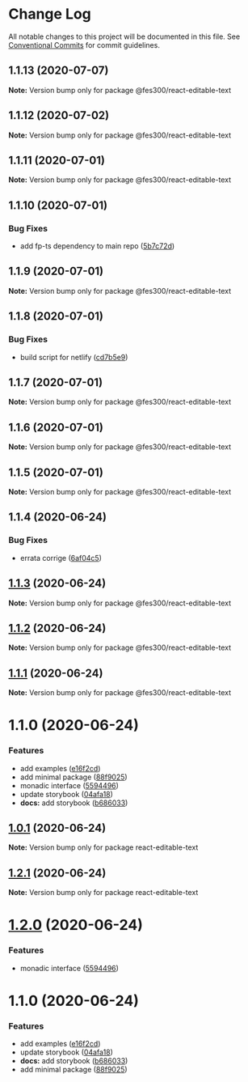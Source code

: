 # Change Log

All notable changes to this project will be documented in this file.
See [Conventional Commits](https://conventionalcommits.org) for commit guidelines.

## 1.1.13 (2020-07-07)

**Note:** Version bump only for package @fes300/react-editable-text





## 1.1.12 (2020-07-02)

**Note:** Version bump only for package @fes300/react-editable-text





## 1.1.11 (2020-07-01)

**Note:** Version bump only for package @fes300/react-editable-text





## 1.1.10 (2020-07-01)


### Bug Fixes

* add fp-ts dependency to main repo ([5b7c72d](https://github.com/fes300/open-source/packages/react-editable-text/commit/5b7c72d759607cbcc6a8db09fe0b8ce4c545cac4))





## 1.1.9 (2020-07-01)

**Note:** Version bump only for package @fes300/react-editable-text





## 1.1.8 (2020-07-01)


### Bug Fixes

* build script for netlify ([cd7b5e9](https://github.com/fes300/open-source/packages/react-editable-text/commit/cd7b5e999fd4c263e0c171b557d4b11441fe7f68))





## 1.1.7 (2020-07-01)

**Note:** Version bump only for package @fes300/react-editable-text





## 1.1.6 (2020-07-01)

**Note:** Version bump only for package @fes300/react-editable-text





## 1.1.5 (2020-07-01)

**Note:** Version bump only for package @fes300/react-editable-text





## 1.1.4 (2020-06-24)


### Bug Fixes

* errata corrige ([6af04c5](https://github.com/fes300/open-source/packages/react-editable-text/commit/6af04c538adfaef18c0aaf12d1292e00fb97aeab))





## [1.1.3](https://github.com/fes300/open-source/packages/react-editable-text/compare/@fes300/react-editable-text@1.1.2...@fes300/react-editable-text@1.1.3) (2020-06-24)

**Note:** Version bump only for package @fes300/react-editable-text





## [1.1.2](https://github.com/fes300/open-source/packages/react-editable-text/compare/@fes300/react-editable-text@1.1.1...@fes300/react-editable-text@1.1.2) (2020-06-24)

**Note:** Version bump only for package @fes300/react-editable-text





## [1.1.1](https://github.com/fes300/open-source/packages/react-editable-text/compare/@fes300/react-editable-text@1.1.0...@fes300/react-editable-text@1.1.1) (2020-06-24)

**Note:** Version bump only for package @fes300/react-editable-text





# 1.1.0 (2020-06-24)


### Features

* add examples ([e16f2cd](https://github.com/fes300/open-source/packages/react-editable-text/commit/e16f2cd9bd8c3942f44d27e25f0d2a078afb3965))
* add minimal package ([88f9025](https://github.com/fes300/open-source/packages/react-editable-text/commit/88f9025b177497b40897f19a7dd01cff222a5d83))
* monadic interface ([5594496](https://github.com/fes300/open-source/packages/react-editable-text/commit/5594496e5ef7a9adf3e1f4321ed79409929e5ff8))
* update storybook ([04afa18](https://github.com/fes300/open-source/packages/react-editable-text/commit/04afa18debb609da5346eb8255937e1f88fae9e5))
* **docs:** add storybook ([b686033](https://github.com/fes300/open-source/packages/react-editable-text/commit/b686033683328ef46edfdb153e17ee106de03e06))





## [1.0.1](https://github.com/fes300/open-source/packages/react-editable-text/compare/react-editable-text@1.2.1...react-editable-text@1.0.1) (2020-06-24)

**Note:** Version bump only for package react-editable-text





## [1.2.1](https://github.com/fes300/open-source/packages/react-editable-text/compare/react-editable-text@1.2.0...react-editable-text@1.2.1) (2020-06-24)

**Note:** Version bump only for package react-editable-text





# [1.2.0](https://github.com/fes300/open-source/packages/react-editable-text/compare/react-editable-text@1.1.0...react-editable-text@1.2.0) (2020-06-24)


### Features

* monadic interface ([5594496](https://github.com/fes300/open-source/packages/react-editable-text/commit/5594496e5ef7a9adf3e1f4321ed79409929e5ff8))





# 1.1.0 (2020-06-24)


### Features

* add examples ([e16f2cd](https://github.com/fes300/open-source/packages/react-editable-text/commit/e16f2cd9bd8c3942f44d27e25f0d2a078afb3965))
* update storybook ([04afa18](https://github.com/fes300/open-source/packages/react-editable-text/commit/04afa18debb609da5346eb8255937e1f88fae9e5))
* **docs:** add storybook ([b686033](https://github.com/fes300/open-source/packages/react-editable-text/commit/b686033683328ef46edfdb153e17ee106de03e06))
* add minimal package ([88f9025](https://github.com/fes300/open-source/packages/react-editable-text/commit/88f9025b177497b40897f19a7dd01cff222a5d83))
